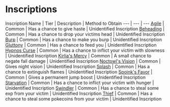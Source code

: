 # Inscriptions
Inscription Name | Tier | Description | Method to Obtain
--- | --- | ---
[Agile]() | Common | Has a chance to give haste | Unidentified Inscription
[Beheading]() | Common | Has a chance to drop your victims head | Unidentified Inscription
[Burp]() | Common | Has a chance to make you burp | Unidentified Inscription
[Gluttony]() | Common | Has a chance to feed you | Unidentified Inscription
[Hypnos Curse]() | Common | Has a chance to inflict your victim with slowness | Unidentified Inscription
[Kirlia's Mercy]() | Common | A small chance to negate fall damage | Unidentified Inscription
[Noctowl's Vision]() | Common | Gives night vision | Unidentified Inscription
[Splash]() | Common | Has a chance to extinguish flames | Unidentified Inscription
[Spoink's Favor]() | Common | Gives a permanent jump boost | Unidentified Inscription
[Starvation]() | Common | Has a chance to inflict your victim with hunger | Unidentified Inscription
[Swindler]() | Common | Has a chance to steal some exp from your victim | Unidentified Inscription
[Thief]() | Common | Has a chance to steal some pokecoins from your victim | Unidentified Inscription
